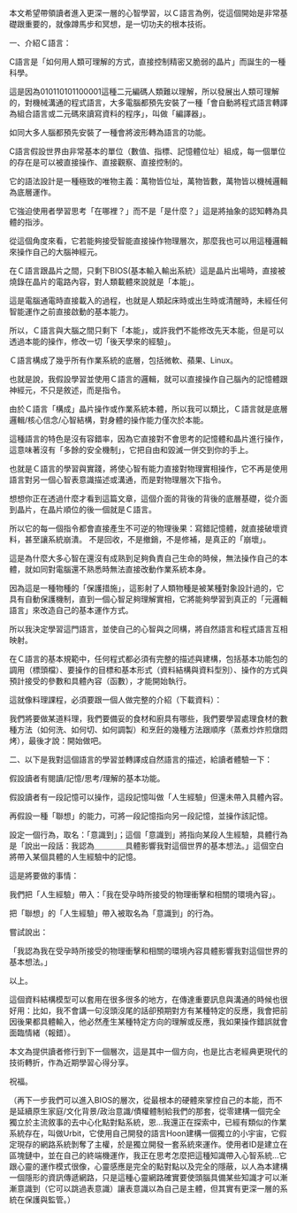 
本文希望帶領讀者進入更深一層的心智學習，以Ｃ語言為例，從這個開始是非常基礎跟重要的，就像蹲馬步和冥想，是一切功夫的根本技術。

一、介紹Ｃ語言：

C語言是「如何用人類可理解的方式，直接控制精密又脆弱的晶片」而誕生的一種科學。

這是因為010110101100001這種二元編碼人類難以理解，所以發展出人類可理解的，對機械溝通的程式語言，大多電腦都預先安裝了一種「會自動將程式語言轉譯為組合語言或二元碼來讀寫資料的程序」，叫做「編譯器」。

如同大多人腦都預先安裝了一種會將波形轉為語言的功能。

C語言假設世界由非常基本的單位（數值、指標、記憶體位址）組成，每一個單位的存在是可以被直接操作、直接觀察、直接控制的。

它的語法設計是一種極致的唯物主義：萬物皆位址，萬物皆數，萬物皆以機械邏輯為底層運作。

它強迫使用者學習思考「在哪裡？」而不是「是什麼？」這是將抽象的認知轉為具體的指涉。

從這個角度來看，它若能夠接受智能直接操作物理層次，那麼我也可以用這種邏輯來操作自己的大腦神經元。

在Ｃ語言跟晶片之間，只剩下BIOS(基本輸入輸出系統）這是晶片出場時，直接被燒錄在晶片的電路內容，對人類載體來說就是「本能」。

這是電腦通電時直接載入的過程，也就是人類起床時或出生時或清醒時，未經任何智能運作之前直接啟動的基本能力。

所以，Ｃ語言與大腦之間只剩下「本能」，或許我們不能修改先天本能，但是可以透過本能的操作，修改一切「後天學來的經驗」。

Ｃ語言構成了幾乎所有作業系統的底層，包括微軟、蘋果、Linux。

也就是說，我假設學習並使用Ｃ語言的邏輯，就可以直接操作自己腦內的記憶體跟神經元，不只是敘述，而是指令。

由於Ｃ語言「構成」晶片操作或作業系統本體，所以我可以類比，Ｃ語言就是底層邏輯/核心信念/心智結構，對身體的操作能力僅次於本能。

這種語言的特色是沒有容錯率，因為它直接對不會思考的記憶體和晶片進行操作，這意味著沒有「多餘的安全機制」，它把自由和毀滅一併交到你的手上。

也就是Ｃ語言的學習與實踐，將使心智有能力直接對物理實相操作，它不再是使用語言對另一個心智表意識描述或溝通，而是對物理層次下指令。

想想你正在透過什麼才看到這篇文章，這個介面的背後的背後的底層基礎，從介面到晶片，在晶片順位的後一個就是Ｃ語言。

所以它的每一個指令都會直接產生不可逆的物理後果：寫錯記憶體，就直接破壞資料，甚至讓系統崩潰。 不是回收，不是撤銷，不是修補，是真正的「崩壞」。

這是為什麼大多心智在還沒有成熟到足夠負責自己生命的時候，無法操作自己的本體，就如同對電腦還不熟悉時無法直接改動作業系統本身。

因為這是一種物種的「保護措施」，這影射了人類物種是被某種對象設計過的，它具有自動保護機制，直到一個心智足夠理解實相，它將能夠學習到真正的「元邏輯語言」來改造自己的基本運作方式。

所以我決定學習這門語言，並使自己的心智與之同構，將自然語言和程式語言互相映射。

在Ｃ語言的基本規範中，任何程式都必須有完整的描述與建構，包括基本功能包的調用（標頭檔）、要操作的目標和基本形式（資料結構與資料型別）、操作的方式與預計接受的參數和具體內容（函數），才能開始執行。

這就像料理課程，必須要跟一個人做完整的介紹（下載資料）：

我們將要做某道料理，我們要備妥的食材和廚具有哪些，我們要學習處理食材的數種方法（如何洗、如何切、如何調製）和烹飪的幾種方法跟順序（蒸煮炒炸煎燉悶烤），最後才說：開始做吧。

二、以下是我對這個語言的學習並轉譯成自然語言的描述，給讀者體驗一下：

假設讀者有閱讀/記憶/思考/理解的基本功能。

假設讀者有一段記憶可以操作，這段記憶叫做「人生經驗」但還未帶入具體內容。

再假設一種「聯想」的能力，可將一段記憶指向另一段記憶，並操作該記憶。

設定一個行為，取名：「意識到」；這個「意識到」將指向某段人生經驗，具體行為是「說出一段話：我認為＿＿＿＿具體影響我對這個世界的基本想法。」這個空白將帶入某個具體的人生經驗中的記憶。

這是將要做的事情：

我們把「人生經驗」帶入：「我在受孕時所接受的物理衝擊和相關的環境內容」。

把「聯想」的「人生經驗」帶入被取名為「意識到」的行為。

嘗試說出：

「我認為我在受孕時所接受的物理衝擊和相關的環境內容具體影響我對這個世界的基本想法。」

以上。

這個資料結構模型可以套用在很多很多的地方，在傳達重要訊息與溝通的時候也很好用：比如，我不會講一句沒頭沒尾的話卻預期對方有某種特定的反應，我會把前因後果都具體輸入，他必然產生某種特定方向的理解或反應，我如果操作錯誤就會面臨情緒（報錯）。  
  
本文為提供讀者修行到下一個層次，這是其中一個方向，也是比古老經典更現代的技術轉折，作為近期學習心得分享。

祝福。

（再下一步我們可以進入BIOS的層次，從最根本的硬體來掌控自己的本能，而不是延續原生家庭/文化背景/政治意識/債權體制給我們的那套，從零建構一個完全獨立於主流敘事的去中心化點對點系統，恩...我還正在探索中，已經有類似的作業系統存在，叫做Urbit，它使用自己開發的語言Hoon建構一個獨立的小宇宙，它假定現存的網路系統剝奪了主權，於是獨立開發一套系統來運作。使用者ID是建立在區塊鏈中，並在自己的終端機運作，我正在思考怎麼把這種知識帶入心智系統...它跟心靈的運作模式很像，心靈感應是完全的點對點以及完全的隱蔽，以人為本建構一個隱形的資訊傳遞網路，只是這種心靈網路確實要使頭腦具備某些知識才可以漸漸意識到（它可以跳過表意識）讓表意識以為自己是主體，但其實有更深一層的系統在保護與監管。）